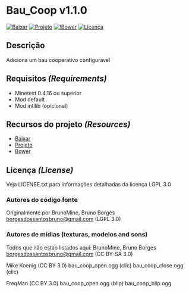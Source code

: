 # Bau_Coop v1.1.0

[![Baixar](https://img.shields.io/badge/Baixar-v1.1.0-green.svg)](https://github.com/BrunoMine/bau_coop/archive/v1.1.0.zip)
[![Projeto](https://img.shields.io/badge/Git-Projeto-green.svg)](https://github.com/BrunoMine/bau_coop)
[![!Bower](https://img.shields.io/badge/Bower-Projeto-green.svg)](https://minetest-bower.herokuapp.com/mods/bau_coop)
[![Licença](https://img.shields.io/badge/Licença-LGPL_v3.0-blue.svg)](https://github.com/BrunoMine/bau_coop/blob/master/LICENSE)

## Descrição
Adiciona um bau cooperativo configuravel

## Requisitos _(Requirements)_
* Minetest 0.4.16 ou superior
* Mod default
* Mod intllib (opicional)

## Recursos do projeto _(Resources)_
* [Baixar](https://github.com/BrunoMine/bau_coop/archive/v1.1.0.zip)
* [Projeto](https://github.com/BrunoMine/bau_coop)
* [Bower](https://minetest-bower.herokuapp.com/mods/bau_coop)

## Licença _(License)_
Veja LICENSE.txt para informações detalhadas da licença LGPL 3.0

### Autores do código fonte
Originalmente por BrunoMine, Bruno Borges <borgesdossantosbruno@gmail.com> (LGPL 3.0)

### Autores de mídias (texturas, modelos and sons)
Todos que não estao listados aqui:
BrunoMine, Bruno Borges <borgesdossantosbruno@gmail.com> (CC BY-SA 3.0)

Mike Koenig (CC BY 3.0)
	bau_coop_open.ogg (clic)
	bau_coop_close.ogg (clic)

FreqMan (CC BY 3.0)
	bau_coop_open.ogg (blip)
	bau_coop_blip.ogg
